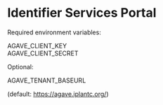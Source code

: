 # Identifier Services Portal

Required environment variables:

AGAVE_CLIENT_KEY  
AGAVE_CLIENT_SECRET  

Optional:

AGAVE_TENANT_BASEURL  

(default: https://agave.iplantc.org/)
